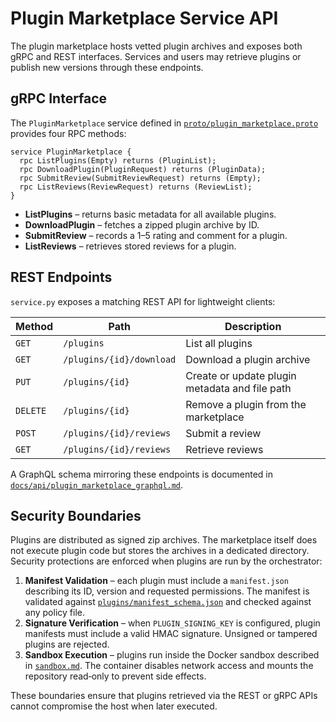 # Plugin Marketplace Service API

The plugin marketplace hosts vetted plugin archives and exposes both gRPC and REST interfaces. Services and users may retrieve plugins or publish new versions through these endpoints.

## gRPC Interface

The `PluginMarketplace` service defined in [`proto/plugin_marketplace.proto`](../../proto/plugin_marketplace.proto) provides four RPC methods:

```
service PluginMarketplace {
  rpc ListPlugins(Empty) returns (PluginList);
  rpc DownloadPlugin(PluginRequest) returns (PluginData);
  rpc SubmitReview(SubmitReviewRequest) returns (Empty);
  rpc ListReviews(ReviewRequest) returns (ReviewList);
}
```

* **ListPlugins** – returns basic metadata for all available plugins.
* **DownloadPlugin** – fetches a zipped plugin archive by ID.
* **SubmitReview** – records a 1–5 rating and comment for a plugin.
* **ListReviews** – retrieves stored reviews for a plugin.

## REST Endpoints

`service.py` exposes a matching REST API for lightweight clients:

| Method | Path | Description |
| ------ | ---- | ----------- |
| `GET` | `/plugins` | List all plugins |
| `GET` | `/plugins/{id}/download` | Download a plugin archive |
| `PUT` | `/plugins/{id}` | Create or update plugin metadata and file path |
| `DELETE` | `/plugins/{id}` | Remove a plugin from the marketplace |
| `POST` | `/plugins/{id}/reviews` | Submit a review |
| `GET` | `/plugins/{id}/reviews` | Retrieve reviews |

A GraphQL schema mirroring these endpoints is documented in [`docs/api/plugin_marketplace_graphql.md`](../api/plugin_marketplace_graphql.md).

## Security Boundaries

Plugins are distributed as signed zip archives. The marketplace itself does not execute plugin code but stores the archives in a dedicated directory. Security protections are enforced when plugins are run by the orchestrator:

1. **Manifest Validation** – each plugin must include a `manifest.json` describing its ID, version and requested permissions. The manifest is validated against [`plugins/manifest_schema.json`](../../plugins/manifest_schema.json) and checked against any policy file.
2. **Signature Verification** – when `PLUGIN_SIGNING_KEY` is configured, plugin manifests must include a valid HMAC signature. Unsigned or tampered plugins are rejected.
3. **Sandbox Execution** – plugins run inside the Docker sandbox described in [`sandbox.md`](sandbox.md). The container disables network access and mounts the repository read‑only to prevent side effects.

These boundaries ensure that plugins retrieved via the REST or gRPC APIs cannot compromise the host when later executed.
